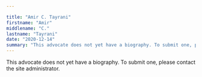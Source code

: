 ```yaml
---

title: "Amir C. Tayrani"
firstname: "Amir"
middlename: "C."
lastname: "Tayrani"
date: "2020-12-14"
summary: "This advocate does not yet have a biography. To submit one, please contact the site administrator."
---
```

This advocate does not yet have a biography. To submit one, please contact the site administrator.

